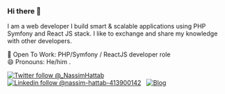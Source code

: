 ### Hi there 👋

I am a web developer I build smart & scalable applications using PHP Symfony and React JS stack. I like to exchange and share my knowledge with other developers.

👯 Open To Work: PHP/Symfony / ReactJS developer role  
😄 Pronouns: He/him . 

[![Twitter follow @_NassimHattab](https://img.shields.io/twitter/follow/_NassimHattab?style=social)](https://twitter.com/_NassimHattab) &nbsp;
[![Linkedin follow @nassim-hattab-413900142](https://img.shields.io/badge/Nassim-HATTAB-blue?style=flat-square&logo=Linkedin&logoColor=white&link=https://www.linkedin.com/in/nassim-hattab-413900142/)](https://www.linkedin.com/in/nassim-hattab-413900142/) &nbsp;
[![Blog](https://img.shields.io/badge/Portofolio-nssmhttb.ovh-brightgreen)](https://nssmhttb.ovh) &nbsp;

<!--
**Sousx-Lab/Sousx-Lab** is a ✨ _special_ ✨ repository because its `README.md` (this file) appears on your GitHub profile.

Here are some ideas to get you started:

- 🔭 I’m currently working on ...
- 🌱 I’m currently learning ...
- 👯 I’m looking to collaborate on ...
- 🤔 I’m looking for help with ...
- 💬 Ask me about ...
- 📫 How to reach me: ...
- 😄 Pronouns: ...
- ⚡ Fun fact: ...
-->

